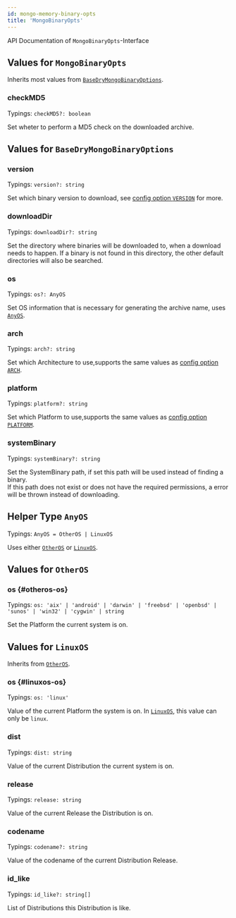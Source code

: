 ```yaml
---
id: mongo-memory-binary-opts
title: 'MongoBinaryOpts'
---
```


API Documentation of `MongoBinaryOpts`-Interface

## Values for `MongoBinaryOpts`

Inherits most values from [`BaseDryMongoBinaryOptions`](#values-for-basedrymongobinaryoptions).

### checkMD5

Typings: `checkMD5?: boolean`

Set wheter to perform a MD5 check on the downloaded archive.

## Values for `BaseDryMongoBinaryOptions`

### version

Typings: `version?: string`

Set which binary version to download, see [config option `VERSION`](../config-options.md#version) for more.

### downloadDir

Typings: `downloadDir?: string`

Set the directory where binaries will be downloaded to, when a download needs to happen. If a binary is not found in this directory, the other default directories will also be searched.

### os

Typings: `os?: AnyOS`

Set OS information that is necessary for generating the archive name, uses [`AnyOS`](TODO).

### arch

Typings: `arch?: string`

Set which Architecture to use,supports the same values as [config option `ARCH`](../config-options.md#arch).

### platform

Typings: `platform?: string`

Set which Platform to use,supports the same values as [config option `PLATFORM`](../config-options.md#platform).

### systemBinary

Typings: `systemBinary?: string`

Set the SystemBinary path, if set this path will be used instead of finding a binary.  
If this path does not exist or does not have the required permissions, a error will be thrown instead of downloading.

## Helper Type `AnyOS`

Typings: `AnyOS = OtherOS | LinuxOS`

Uses either [`OtherOS`](#values-for-otheros) or [`LinuxOS`](#values-for-linuxos).

## Values for `OtherOS`

### os {#otheros-os}

Typings: `os: 'aix' | 'android' | 'darwin' | 'freebsd' | 'openbsd' | 'sunos' | 'win32' | 'cygwin' | string`

Set the Platform the current system is on.

## Values for `LinuxOS`

Inherits from [`OtherOS`](#values-for-otheros).

### os {#linuxos-os}

Typings: `os: 'linux'`

Value of the current Platform the system is on. In [`LinuxOS`](#values-for-linuxos), this value can only be `linux`.

### dist

Typings: `dist: string`

Value of the current Distribution the current system is on.

### release

Typings: `release: string`

Value of the current Release the Distribution is on.

### codename

Typings: `codename?: string`

Value of the codename of the current Distribution Release.

### id_like

Typings: `id_like?: string[]`

List of Distributions this Distribution is like.
